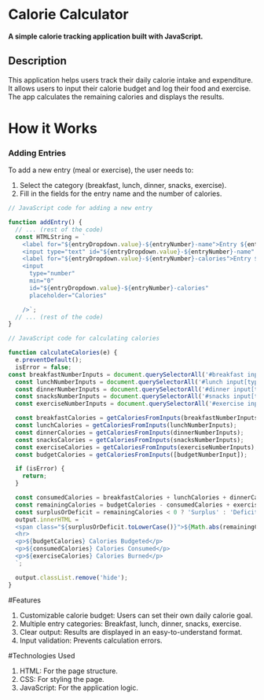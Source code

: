 # Calorie Calculator

**A simple calorie tracking application built with JavaScript.**

## Description
This application helps users track their daily calorie intake and expenditure. It allows users to input their calorie budget and log their food and exercise. The app calculates the remaining calories and displays the results.

# How it Works
### Adding Entries
To add a new entry (meal or exercise), the user needs to:
1. Select the category (breakfast, lunch, dinner, snacks, exercise).
2. Fill in the fields for the entry name and the number of calories.

```javascript
// JavaScript code for adding a new entry

function addEntry() {
  // ... (rest of the code)
  const HTMLString = `
    <label for="${entryDropdown.value}-${entryNumber}-name">Entry ${entryNumber} Name</label>
    <input type="text" id="${entryDropdown.value}-${entryNumber}-name" placeholder="Name" />
    <label for="${entryDropdown.value}-${entryNumber}-calories">Entry ${entryNumber} Calories</label>
    <input
      type="number"
      min="0"
      id="${entryDropdown.value}-${entryNumber}-calories"
      placeholder="Calories"   

    />`;
  // ... (rest of the code)
}

// JavaScript code for calculating calories

function calculateCalories(e) {
  e.preventDefault();
  isError = false;
const breakfastNumberInputs = document.querySelectorAll('#breakfast input[type=number]');
  const lunchNumberInputs = document.querySelectorAll('#lunch input[type=number]');
  const dinnerNumberInputs = document.querySelectorAll('#dinner input[type=number]');
  const snacksNumberInputs = document.querySelectorAll('#snacks input[type=number]');
  const exerciseNumberInputs = document.querySelectorAll('#exercise input[type=number]');

  const breakfastCalories = getCaloriesFromInputs(breakfastNumberInputs);
  const lunchCalories = getCaloriesFromInputs(lunchNumberInputs);
  const dinnerCalories = getCaloriesFromInputs(dinnerNumberInputs);
  const snacksCalories = getCaloriesFromInputs(snacksNumberInputs);
  const exerciseCalories = getCaloriesFromInputs(exerciseNumberInputs);
  const budgetCalories = getCaloriesFromInputs([budgetNumberInput]);

  if (isError) {
    return;
  }

  const consumedCalories = breakfastCalories + lunchCalories + dinnerCalories + snacksCalories;
  const remainingCalories = budgetCalories - consumedCalories + exerciseCalories;
  const surplusOrDeficit = remainingCalories < 0 ? 'Surplus' : 'Deficit';
  output.innerHTML = `
  <span class="${surplusOrDeficit.toLowerCase()}">${Math.abs(remainingCalories)} Calorie ${surplusOrDeficit}</span>
  <hr>
  <p>${budgetCalories} Calories Budgeted</p>
  <p>${consumedCalories} Calories Consumed</p>
  <p>${exerciseCalories} Calories Burned</p>
  `;

  output.classList.remove('hide');
}
```

#Features

1. Customizable calorie budget: Users can set their own daily calorie goal.
2. Multiple entry categories: Breakfast, lunch, dinner, snacks, exercise.
3. Clear output: Results are displayed in an easy-to-understand format.
4. Input validation: Prevents calculation errors.

#Technologies Used
1. HTML: For the page structure.
2. CSS: For styling the page.
3. JavaScript: For the application logic.

